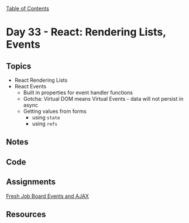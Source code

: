 [Table of Contents](/README.md)

# Day 33 - React: Rendering Lists, Events

## Topics
* React Rendering Lists
* React Events
  * Built in properties for event handler functions
  * Gotcha: Virtual DOM means Virtual Events - data will not persist in async
  * Getting values from forms
    * using `state`
    * using `refs`

## Notes
<!-- More detailed notes from class, including whiteboard photos etc -->

## Code
<!-- Make sure to update the XX in the folder name if you uncomment this block-->
<!-- [Code we wrote in class today](https://github.com/TIY-Austin-Front-End-Engineering/Curriculum/tree/master/notes/day-33/code) -->

## Assignments
[Fresh Job Board Events and AJAX](https://online.theironyard.com/library/paths/115/units/1130/assignments/1838)

## Resources
